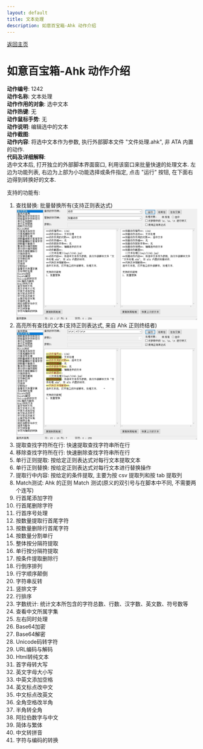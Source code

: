 ```yaml
---
layout: default
title: 文本处理
description: 如意百宝箱-Ahk 动作介绍
---
```


[返回主页](../index.md)

# [](#header-2) 如意百宝箱-Ahk 动作介绍

**动作编号**: 1242  
**动作名称**: 文本处理  
**动作作用的对象**: 选中文本  
**动作热键**: 无  
**动作鼠标手势**: 无  
**动作说明**: 编辑选中的文本  
**动作截图**:  
**动作内容**: 将选中文本作为参数, 执行外部脚本文件 "文件处理.ahk", 非 ATA 内置的动作.  
**代码及详细解释**:  
选中文本后, 打开独立的外部脚本界面窗口, 利用该窗口来批量快速的处理文本. 左边为功能列表, 右边为上部为小功能选择或条件指定, 点击 "运行" 按钮, 在下面右边得到转换好的文本.  

支持的功能有:  
1. 查找替换: 批量替换所有(支持正则表达式)  
  ![文本处理](img1/1242-1.jpg)  
2. 高亮所有查找的文本(支持正则表达式, 来自 Ahk 正则终结者)  
  ![文本处理](img1/1242-2.jpg)  
3. 提取查找字符所在行: 快速提取查找字符串所在行  
4. 移除查找字符所在行: 快速删除查找字符串所在行  
5. 单行正则提取: 按给定正则表达式对每行文本提取文本  
6. 单行正则替换: 按给定正则表达式对每行文本进行替换操作  
7. 提取行中内容: 按给定的条件提取, 主要为按 csv 提取列和按 tab 提取列  
8. Match测试: Ahk 的正则 Match 测试(原义的双引号与在脚本中不同, 不需要两个连写)  
9. 行首尾添加字符  
10. 行首尾删除字符  
11. 行首序号处理  
12. 按数量提取行首尾字符  
13. 按数量删除行首尾字符  
14. 按数量分割单行  
15. 整体按分隔符提取  
16. 单行按分隔符提取  
17. 按条件提取删除行  
18. 行倒序排列  
19. 行字顺序颠倒  
20. 字符串反转  
21. 竖排文字  
22. 行排序  
23. 字数统计: 统计文本所包含的字符总数、行数、汉字数、英文数、符号数等  
24. 查看中文所属字集  
25. 左右同时处理  
26. Base64加密  
27. Base64解密  
28. Unicode码转字符  
29. URL编码与解码  
30. Html转纯文本  
31. 首字母转大写  
32. 英文字母大小写  
33. 中英文添加空格  
34. 英文标点改中文  
35. 中文标点改英文  
36. 全角空格改半角  
37. 半角转全角  
38. 阿拉伯数字与中文  
39. 简体与繁体  
40. 中文转拼音  
41. 字符与编码的转换  
  





